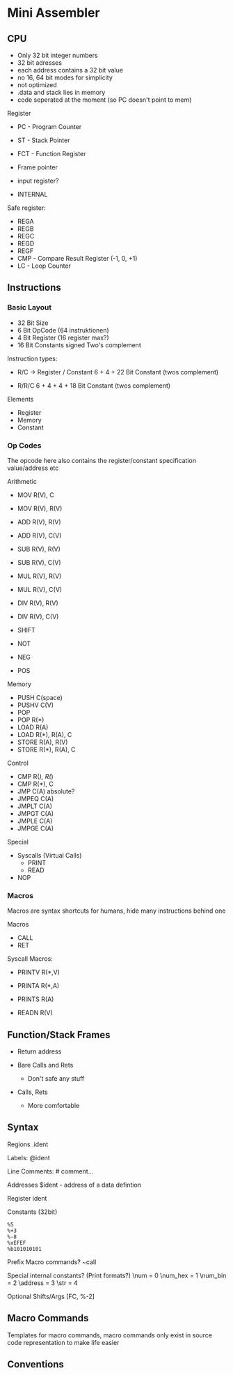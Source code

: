 # Mini Assembler



## CPU

* Only 32 bit integer numbers
* 32 bit adresses
* each address contains a 32 bit value
* no 16, 64 bit modes for simplicity
* not optimized
* .data and stack lies in memory
* code seperated at the moment (so PC doesn't point to mem)

Register 

* PC - Program Counter
* ST - Stack Pointer

* FCT	- Function Register
* Frame pointer
* input register?
* INTERNAL

Safe register:

* REGA
* REGB
* REGC
* REGD
* REGF
* CMP	- Compare Result Register (-1, 0, +1)
* LC	- Loop Counter



## Instructions


### Basic Layout

* 32 Bit Size
* 6 Bit OpCode (64 instruktionen) 
* 4 Bit Register (16 register max?)
* 16 Bit Constants signed Two's complement

Instruction types: 

* R/C -> Register / Constant
	6 + 4 +  22 Bit Constant (twos complement)

* R/R/C 
	6 + 4 + 4 + 18 Bit Constant  (twos complement)



Elements

* Register
* Memory
* Constant


### Op Codes

The opcode here also contains the register/constant specification
	value/address etc

Arithmetic

* MOV 		R(V), C
* MOV		R(V), R(V)

* ADD 		R(V), R(V)
* ADD 		R(V), C(V)

* SUB 		R(V), R(V)
* SUB 		R(V), C(V)

* MUL 		R(V), R(V)
* MUL 		R(V), C(V)

* DIV 		R(V), R(V)
* DIV 		R(V), C(V)

* SHIFT

* NOT
* NEG
* POS

Memory

* PUSH 		C(space)
* PUSHV 	C(V)
* POP
* POP 		R(*)
* LOAD		R(A)
* LOAD 		R(*), R(A), C
* STORE 	R(A), R(V)
* STORE 	R(*), R(A), C

Control

* CMP		R(*), R(*)
* CMP		R(*), C
* JMP		C(A)	absolute?
* JMPEQ		C(A)
* JMPLT		C(A)
* JMPGT		C(A)
* JMPLE		C(A)
* JMPGE		C(A)


Special

* Syscalls (Virtual Calls)
	* PRINT
	* READ
* NOP

### Macros

Macros are syntax shortcuts for humans, 
hide many instructions behind one

Macros

* CALL
* RET

Syscall Macros:

* PRINTV R(*,V)
* PRINTA R(*,A)
* PRINTS R(A)

* READN R(V)


## Function/Stack Frames 

* Return address


* Bare Calls and Rets
	- Don't safe any stuff
* Calls, Rets
	- More comfortable

## Syntax

Regions
	.ident
	
Labels:
	@ident

Line Comments:
	# comment...

Addresses
	$ident 	- address of a data defintion
	
Register
	ident

Constants (32bit)

	%5
	%+3
	%-8
	%xEFEF
	%b101010101
	
Prefix Macro commands?
	~call
	
Special internal constants? (Print formats?)
	\num			= 0
	\num_hex		= 1
	\num_bin		= 2
	\address		= 3
	\str			= 4
	
Optional Shifts/Args
	[FC, %-2]

## Macro Commands

Templates for macro commands, macro commands only exist in source code representation to make life easier

## Conventions

